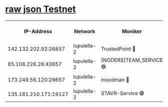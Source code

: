 [raw json Testnet](https://rpc-check.jaclalt.stavr.tech/jaclalt/rpc-jaclalt-result.json)
=

<table><tr><th>IP-Address</th><th>Network</th><th>Moniker</th><th>Latest Block Height</th><th>Earliest Block Height</th><th>Catching Up</th><th>Tx Index</th><th>Voting Power</th><th>Scan Time</th></tr><tr><td>142.132.202.92:26857</td><td>lupulella-2</td><td>TrustedPoint 🔴</td><td>7225272</td><td>6282001</td><td>False</td><td>off</td><td>400065</td><td>2024-03-22T15:24:10.956577817UTC</td></tr><tr><td>65.108.226.26:43657</td><td>lupulella-2</td><td>[NODERS]TEAM_SERVICE 🟢</td><td>7225272</td><td>6282001</td><td>False</td><td>on</td><td>0</td><td>2024-03-22T15:24:11.252776799UTC</td></tr><tr><td>173.249.56.120:29657</td><td>lupulella-2</td><td>moodman 🔴</td><td>7225272</td><td>7125272</td><td>False</td><td>off</td><td>1075134</td><td>2024-03-22T15:24:10.738278258UTC</td></tr><tr><td>135.181.210.171:19127</td><td>lupulella-2</td><td>STAVR-Service 🟢</td><td>7225270</td><td>7224001</td><td>False</td><td>on</td><td>0</td><td>2024-03-22T15:24:02.157139410UTC</td></tr></table>
